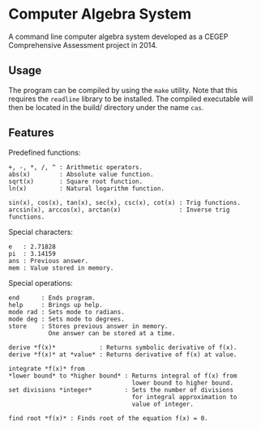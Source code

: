 # Computer Algebra System
A command line computer algebra system developed as a CEGEP Comprehensive Assessment project in 2014.

## Usage

The program can be compiled by using the `make` utility. Note that this requires the `readline` library to be installed. The compiled executable will then be located in the build/ directory under the name `cas`.

## Features

Predefined functions:

```
+, -, *, /, ^ : Arithmetic operators.
abs(x)        : Absolute value function.
sqrt(x)       : Square root function.
ln(x)         : Natural logarithm function.

sin(x), cos(x), tan(x), sec(x), csc(x), cot(x) : Trig functions.
arcsin(x), arccos(x), arctan(x)                : Inverse trig functions.
```

Special characters:

```
e   : 2.71828
pi  : 3.14159
ans : Previous answer.
mem : Value stored in memory.
```

Special operations:

```
end      : Ends program.
help     : Brings up help.
mode rad : Sets mode to radians.
mode deg : Sets mode to degrees.
store    : Stores previous answer in memory.
           One answer can be stored at a time.

derive *f(x)*            : Returns symbolic derivative of f(x).
derive *f(x)* at *value* : Returns derivative of f(x) at value.

integrate *f(x)* from
*lower bound* to *higher bound* : Returns integral of f(x) from
                                  lower bound to higher bound.
set divisions *integer*         : Sets the number of divisions
                                  for integral approximation to
                                  value of integer.

find root *f(x)* : Finds root of the equation f(x) = 0.
```

